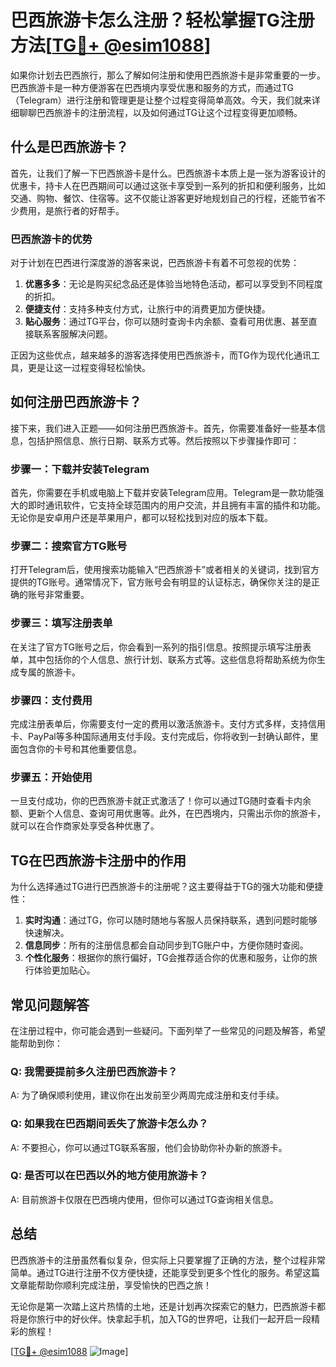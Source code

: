# 巴西旅游卡怎么注册？轻松掌握TG注册方法[[TG💪+ @esim1088](https://t.me/s/esim1088)]

如果你计划去巴西旅行，那么了解如何注册和使用巴西旅游卡是非常重要的一步。巴西旅游卡是一种方便游客在巴西境内享受优惠和服务的方式，而通过TG（Telegram）进行注册和管理更是让整个过程变得简单高效。今天，我们就来详细聊聊巴西旅游卡的注册流程，以及如何通过TG让这个过程变得更加顺畅。

## 什么是巴西旅游卡？

首先，让我们了解一下巴西旅游卡是什么。巴西旅游卡本质上是一张为游客设计的优惠卡，持卡人在巴西期间可以通过这张卡享受到一系列的折扣和便利服务，比如交通、购物、餐饮、住宿等。这不仅能让游客更好地规划自己的行程，还能节省不少费用，是旅行者的好帮手。

### 巴西旅游卡的优势

对于计划在巴西进行深度游的游客来说，巴西旅游卡有着不可忽视的优势：

1. **优惠多多**：无论是购买纪念品还是体验当地特色活动，都可以享受到不同程度的折扣。
2. **便捷支付**：支持多种支付方式，让旅行中的消费更加方便快捷。
3. **贴心服务**：通过TG平台，你可以随时查询卡内余额、查看可用优惠、甚至直接联系客服解决问题。

正因为这些优点，越来越多的游客选择使用巴西旅游卡，而TG作为现代化通讯工具，更是让这一过程变得轻松愉快。

## 如何注册巴西旅游卡？

接下来，我们进入正题——如何注册巴西旅游卡。首先，你需要准备好一些基本信息，包括护照信息、旅行日期、联系方式等。然后按照以下步骤操作即可：

### 步骤一：下载并安装Telegram

首先，你需要在手机或电脑上下载并安装Telegram应用。Telegram是一款功能强大的即时通讯软件，它支持全球范围内的用户交流，并且拥有丰富的插件和功能。无论你是安卓用户还是苹果用户，都可以轻松找到对应的版本下载。

### 步骤二：搜索官方TG账号

打开Telegram后，使用搜索功能输入“巴西旅游卡”或者相关的关键词，找到官方提供的TG账号。通常情况下，官方账号会有明显的认证标志，确保你关注的是正确的账号非常重要。

### 步骤三：填写注册表单

在关注了官方TG账号之后，你会看到一系列的指引信息。按照提示填写注册表单，其中包括你的个人信息、旅行计划、联系方式等。这些信息将帮助系统为你生成专属的旅游卡。

### 步骤四：支付费用

完成注册表单后，你需要支付一定的费用以激活旅游卡。支付方式多样，支持信用卡、PayPal等多种国际通用支付手段。支付完成后，你将收到一封确认邮件，里面包含你的卡号和其他重要信息。

### 步骤五：开始使用

一旦支付成功，你的巴西旅游卡就正式激活了！你可以通过TG随时查看卡内余额、更新个人信息、查询可用优惠等。此外，在巴西境内，只需出示你的旅游卡，就可以在合作商家处享受各种优惠了。

## TG在巴西旅游卡注册中的作用

为什么选择通过TG进行巴西旅游卡的注册呢？这主要得益于TG的强大功能和便捷性：

1. **实时沟通**：通过TG，你可以随时随地与客服人员保持联系，遇到问题时能够快速解决。
2. **信息同步**：所有的注册信息都会自动同步到TG账户中，方便你随时查阅。
3. **个性化服务**：根据你的旅行偏好，TG会推荐适合你的优惠和服务，让你的旅行体验更加贴心。

## 常见问题解答

在注册过程中，你可能会遇到一些疑问。下面列举了一些常见的问题及解答，希望能帮助到你：

### Q: 我需要提前多久注册巴西旅游卡？
A: 为了确保顺利使用，建议你在出发前至少两周完成注册和支付手续。

### Q: 如果我在巴西期间丢失了旅游卡怎么办？
A: 不要担心，你可以通过TG联系客服，他们会协助你补办新的旅游卡。

### Q: 是否可以在巴西以外的地方使用旅游卡？
A: 目前旅游卡仅限在巴西境内使用，但你可以通过TG查询相关信息。

## 总结

巴西旅游卡的注册虽然看似复杂，但实际上只要掌握了正确的方法，整个过程非常简单。通过TG进行注册不仅方便快捷，还能享受到更多个性化的服务。希望这篇文章能帮助你顺利完成注册，享受愉快的巴西之旅！

无论你是第一次踏上这片热情的土地，还是计划再次探索它的魅力，巴西旅游卡都将是你旅行中的好伙伴。快拿起手机，加入TG的世界吧，让我们一起开启一段精彩的旅程！

[[TG💪+ @esim1088](https://t.me/s/esim1088) ![Image](https://i.postimg.cc/4NQfJmqS/Snipaste-2025-05-13-00-14-12.png)]
